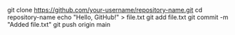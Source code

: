git clone https://github.com/your-username/repository-name.git
cd repository-name
echo "Hello, GitHub!" > file.txt
git add file.txt
git commit -m "Added file.txt"
git push origin main
